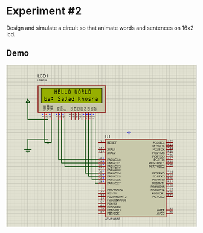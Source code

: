 # Experiment #2
Design and simulate a circuit so that animate words and sentences on 16x2 lcd. 


## Demo
![demo](demo.png)

